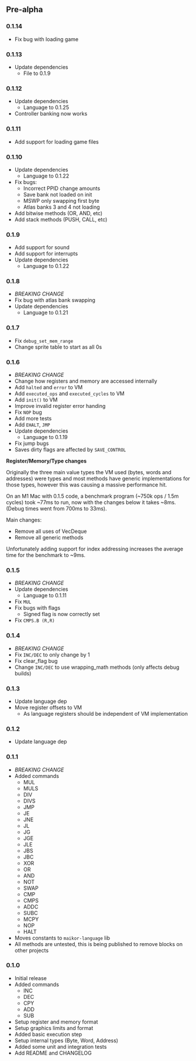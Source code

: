 ## Pre-alpha

### 0.1.14
- Fix bug with loading game

### 0.1.13
- Update dependencies
  - File to 0.1.9

### 0.1.12
- Update dependencies
  - Language to 0.1.25
- Controller banking now works

### 0.1.11
- Add support for loading game files

### 0.1.10
- Update dependencies
  - Language to 0.1.22
- Fix bugs:
  - Incorrect PPID change amounts
  - Save bank not loaded on init
  - MSWP only swapping first byte
  - Atlas banks 3 and 4 not loading
- Add bitwise methods (OR, AND, etc)
- Add stack methods (PUSH, CALL, etc)

### 0.1.9
- Add support for sound
- Add support for interrupts
- Update dependencies
  - Language to 0.1.22

### 0.1.8
- *BREAKING CHANGE*
- Fix bug with atlas bank swapping
- Update dependencies
  - Language to 0.1.21

### 0.1.7
- Fix `debug_set_mem_range`
- Change sprite table to start as all 0s

### 0.1.6

- *BREAKING CHANGE*
- Change how registers and memory are accessed internally
- Add `halted` and `error` to VM
- Add `executed_ops` and `executed_cycles` to VM
- Add `init()` to VM
- Improve invalid register error handing
- Fix `NOP` bug
- Add more tests
- Add `EHALT`, `JMP`
- Update dependencies
  - Language to 0.1.19
- Fix jump bugs  
- Saves dirty flags are affected by `SAVE_CONTROL`

**Register/Memory/Type changes**

Originally the three main value types the VM used (bytes, words and addresses) were types and most methods have generic implementations for those types, however this was causing a massive performance hit.

On an M1 Mac with 0.1.5 code, a benchmark program (~750k ops / 1.5m cycles) took ~77ms to run, now with the changes below it takes ~8ms. (Debug times went from 700ms to 33ms).

Main changes:
 - Remove all uses of VecDeque
 - Remove all generic methods

Unfortunately adding support for index addressing increases the average time for the benchmark to ~9ms.

### 0.1.5

- *BREAKING CHANGE*
- Update dependencies
  - Language to 0.1.11
- Fix `MUL`
- Fix bugs with flags
  - Signed flag is now correctly set
- Fix `CMPS.B (R,R)`

### 0.1.4

- *BREAKING CHANGE*
- Fix `INC/DEC` to only change by 1 
- Fix clear_flag bug
- Change `INC/DEC` to use wrapping_math methods (only affects debug builds)

### 0.1.3

- Update language dep
- Move register offsets to VM
  - As language registers should be independent of VM implementation 

### 0.1.2

- Update language dep

### 0.1.1

- *BREAKING CHANGE*
- Added commands
  - MUL
  - MULS
  - DIV
  - DIVS
  - JMP
  - JE
  - JNE
  - JL
  - JG
  - JGE
  - JLE
  - JBS
  - JBC
  - XOR
  - OR
  - AND
  - NOT
  - SWAP
  - CMP
  - CMPS
  - ADDC
  - SUBC
  - MCPY
  - NOP
  - HALT
- Moves constants to `maikor-language` lib
- All methods are untested, this is being published to remove blocks on other projects

### 0.1.0

- Initial release
- Added commands
  - INC
  - DEC
  - CPY
  - ADD
  - SUB
- Setup register and memory format
- Setup graphics limits and format
- Added basic execution step
- Setup internal types (Byte, Word, Address)
- Added some unit and integration tests
- Add README and CHANGELOG